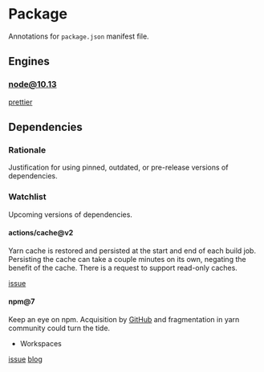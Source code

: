# Package

Annotations for `package.json` manifest file.

## Engines

### node@10.13

[prettier](https://github.com/prettier/prettier/blob/master/package.json)

## Dependencies

### Rationale

Justification for using pinned, outdated, or pre-release versions of dependencies.

### Watchlist

Upcoming versions of dependencies.

#### actions/cache@v2

Yarn cache is restored and persisted at the start and end of each build job.
Persisting the cache can take a couple minutes on its own, negating the benefit of the cache.
There is a request to support read-only caches.

[issue](https://github.com/actions/cache/issues/334)

#### npm@7

Keep an eye on npm.
Acquisition by [GitHub](https://github.blog/2020-03-16-npm-is-joining-github/) and fragmentation in yarn community could turn the tide.

- Workspaces

[issue](https://github.com/npm/cli/issues/878)
[blog](https://blog.npmjs.org/post/617484925547986944/npm-v7-series-introduction)
